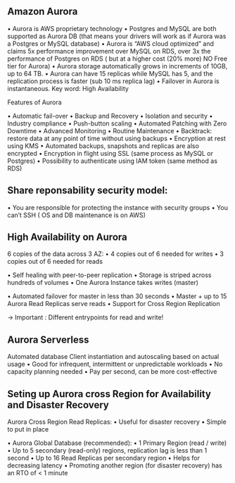 ## Amazon Aurora

• Aurora is AWS proprietary technology
• Postgres and MySQL are both supported as Aurora DB (that means your drivers will work as if Aurora was a Postgres or MySQL database)
• Aurora is “AWS cloud optimized” and claims 5x performance improvement over MySQL on RDS, over 3x the performance of Postgres on RDS ( but at a higher cost (20% more) NO Free tier for Aurora)
• Aurora storage automatically grows in increments of 10GB, up to 64 TB.
• Aurora can have 15 replicas while MySQL has 5, and the replication process is faster (sub 10 ms replica lag)
• Failover in Aurora is instantaneous. Key word: High Availability

Features of Aurora

• Automatic fail-over
• Backup and Recovery
• Isolation and security
• Industry compliance
• Push-button scaling
• Automated Patching with Zero Downtime
• Advanced Monitoring
• Routine Maintenance
• Backtrack: restore data at any point of time without using backups
• Encryption at rest using KMS
• Automated backups, snapshots and replicas are also encrypted
• Encryption in flight using SSL (same process as MySQL or Postgres)
• Possibility to authenticate using IAM token (same method as RDS)

## Share reponsability security model:

• You are responsible for protecting the instance with security groups
• You can’t SSH ( OS and DB maintenance is on AWS)


## High Availability on Aurora 
6 copies of the data across 3 AZ:
    • 4 copies out of 6 needed for writes
    • 3 copies out of 6 needed for reads
    
• Self healing with peer-to-peer replication
• Storage is striped across hundreds of volumes
• One Aurora Instance takes writes (master)

• Automated failover for master in less than 30 seconds
• Master + up to 15 Aurora Read Replicas serve reads
• Support for Cross Region Replication

-> Important : Different entrypoints for read and write!


## Aurora Serverless 
Automated database Client instantiation and autoscaling based on actual usage
• Good for infrequent, intermittent or unpredictable workloads
• No capacity planning needed
• Pay per second, can be more cost-effective

## Seting up Aurora cross Region for Availability and Disaster Recovery
Aurora Cross Region Read Replicas:
• Useful for disaster recovery
• Simple to put in place

• Aurora Global Database (recommended):
• 1 Primary Region (read / write)
• Up to 5 secondary (read-only) regions, replication lag is less than 1 second
• Up to 16 Read Replicas per secondary region
• Helps for decreasing latency
• Promoting another region (for disaster recovery) has an RTO of < 1 minute

